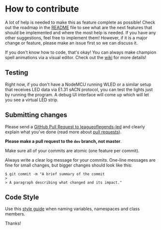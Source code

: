 # How to contribute

A lot of help is needed to make this as feature complete as possible!
Check out the roadmap in the [README](README.md) file to see what are the next features that should be implemented
and where the most help is needed. If you have any other suggestions, feel free to implement them!
However, if it is a major change or feature, please make an issue first so we can discuss it.

If you don't know how to code, that's okay! You can always make champion spell animations via a visual editor. 
Check out the [wiki](https://github.com/nicolasdeory/LeagueOfLegendsLED/wiki) for more details!

## Testing

Right now, if you don't have a NodeMCU running WLED or a similar setup that receives LED data via E1.31 sACN protocol, you can test
the lights just by running the program. A debug UI interface will come up which will let you see a virtual LED strip.

## Submitting changes

Please send a [GitHub Pull Request to leagueoflegends-led](https://github.com/nicolasdeory/leagueoflegends-led/pull/new/master) 
and clearly explain what you've done (read more about [pull requests](http://help.github.com/pull-requests/)).

**Please make a pull request to the `dev` branch, not master**.

Make sure all of your commits are atomic (one feature per commit).

Always write a clear log message for your commits. One-line messages are fine for small changes, but bigger changes should look like this:

    $ git commit -m "A brief summary of the commit
    > 
    > A paragraph describing what changed and its impact."

## Code Style
Use this [style guide](https://github.com/raywenderlich/c-sharp-style-guide) when naming variables, namespaces and class members.

Thanks!
